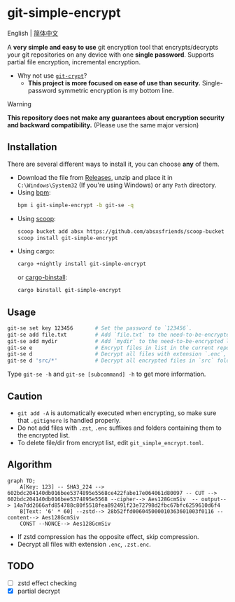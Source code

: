 # git-simple-encrypt

English | [简体中文](./docs/README_zh-CN.md)

A **very simple and easy to use** git encryption tool that encrypts/decrypts your git repositories on any device with one **single password**. Supports partial file encryption, incremental encryption.

- Why not use [`git-crypt`](https://github.com/AGWA/git-crypt)?
  - **This project is more focused on ease of use than security.** Single-password symmetric encryption is my bottom line.

> [!WARNING]  
> **This repository does not make any guarantees about encryption security and backward compatibility.** (Please use the same major version)

## Installation

There are several different ways to install it, you can choose **any** of them.

- Download the file from [Releases](https://github.com/lxl66566/git-simple-encrypt/releases), unzip and place it in `C:\Windows\System32` (If you're using Windows) or any `Path` directory.
- Using [bpm](https://github.com/lxl66566/bpm):
  ```sh
  bpm i git-simple-encrypt -b git-se -q
  ```
- Using [scoop](https://scoop.sh/):
  ```sh
  scoop bucket add absx https://github.com/absxsfriends/scoop-bucket
  scoop install git-simple-encrypt
  ```
- Using cargo:
  ```sh
  cargo +nightly install git-simple-encrypt
  ```
  or [cargo-binstall](https://github.com/cargo-bins/cargo-binstall):
  ```sh
  cargo binstall git-simple-encrypt
  ```

## Usage

```sh
git-se set key 123456       # Set the password to `123456`.
git-se add file.txt         # Add `file.txt` to the need-to-be-encrypted list.
git-se add mydir            # Add `mydir` to the need-to-be-encrypted list.
git-se e                    # Encrypt files in list in the current repository.
git-se d                    # Decrypt all files with extension `.enc`, `.zst.enc`.
git-se d 'src/*'            # Decrypt all encrypted files in `src` folder.
```

Type `git-se -h` and `git-se [subcommand] -h` to get more information.

## Caution

- `git add -A` is automatically executed when encrypting, so make sure that `.gitignore` is handled properly.
- Do not add files with `.zst`, `.enc` suffixes and folders containing them to the encrypted list.
- To delete file/dir from encrypt list, edit `git_simple_encrypt.toml`.

## Algorithm

```mermaid
graph TD;
    A[Key: 123] -- SHA3_224 --> 602bdc204140db016bee5374895e5568ce422fabe17e064061d80097 -- CUT --> 602bdc204140db016bee5374895e5568 --cipher--> Aes128GcmSiv  -- output--> 14a7dd2666afd854788c80f5518fea892491f23e72798d2fbc67bfc6259610d6f4
    B[Text: '6' * 60] --zstd--> 28b52ffd006045000010363601003f0116 --content--> Aes128GcmSiv
    CONST --NONCE--> Aes128GcmSiv
```

- If zstd compression has the opposite effect, skip compression.
- Decrypt all files with extension `.enc`, `.zst.enc`.

## TODO

- [ ] zstd effect checking
- [x] partial decrypt
